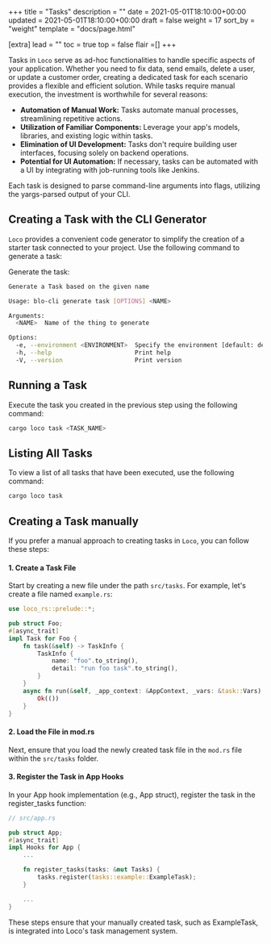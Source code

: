 +++
title = "Tasks"
description = ""
date = 2021-05-01T18:10:00+00:00
updated = 2021-05-01T18:10:00+00:00
draft = false
weight = 17
sort_by = "weight"
template = "docs/page.html"

[extra]
lead = ""
toc = true
top = false
flair =[]
+++

Tasks in `Loco` serve as ad-hoc functionalities to handle specific aspects of your application. Whether you need to fix data, send emails, delete a user, or update a customer order, creating a dedicated task for each scenario provides a flexible and efficient solution. While tasks require manual execution, the investment is worthwhile for several reasons:

- **Automation of Manual Work:** Tasks automate manual processes, streamlining repetitive actions.
- **Utilization of Familiar Components:** Leverage your app's models, libraries, and existing logic within tasks.
- **Elimination of UI Development:** Tasks don't require building user interfaces, focusing solely on backend operations.
- **Potential for UI Automation:** If necessary, tasks can be automated with a UI by integrating with job-running tools like Jenkins.

Each task is designed to parse command-line arguments into flags, utilizing the yargs-parsed output of your CLI.

## Creating a Task with the CLI Generator

`Loco` provides a convenient code generator to simplify the creation of a starter task connected to your project. Use the following command to generate a task:

Generate the task:

<!-- <snip id="generate-task-help-command" inject_from="yaml" action="exec" template="sh"> -->
```sh
Generate a Task based on the given name

Usage: blo-cli generate task [OPTIONS] <NAME>

Arguments:
  <NAME>  Name of the thing to generate

Options:
  -e, --environment <ENVIRONMENT>  Specify the environment [default: development]
  -h, --help                       Print help
  -V, --version                    Print version

```
<!-- </snip> -->

## Running a Task

Execute the task you created in the previous step using the following command:

<!-- <snip id="run-task-command" inject_from="yaml" template="sh"> -->
```sh
cargo loco task <TASK_NAME>
```
<!-- </snip> -->


## Listing All Tasks

To view a list of all tasks that have been executed, use the following command:

<!-- <snip id="list-tasks-command" inject_from="yaml" template="sh"> -->
```sh
cargo loco task
```
<!-- </snip> -->


## Creating a Task manually

If you prefer a manual approach to creating tasks in `Loco`, you can follow these steps:

#### 1. Create a Task File

Start by creating a new file under the path `src/tasks`. For example, let's create a file named `example.rs`:

<!-- <snip id="task-code-example" inject_from="code" template="rust"> -->
```rust
use loco_rs::prelude::*;

pub struct Foo;
#[async_trait]
impl Task for Foo {
    fn task(&self) -> TaskInfo {
        TaskInfo {
            name: "foo".to_string(),
            detail: "run foo task".to_string(),
        }
    }
    async fn run(&self, _app_context: &AppContext, _vars: &task::Vars) -> Result<()> {
        Ok(())
    }
}
```
<!-- </snip> -->

#### 2. Load the File in mod.rs

Next, ensure that you load the newly created task file in the `mod.rs` file within the `src/tasks` folder.

#### 3. Register the Task in App Hooks

In your App hook implementation (e.g., App struct), register the task in the register_tasks function:

```rust
// src/app.rs

pub struct App;
#[async_trait]
impl Hooks for App {
    ...

    fn register_tasks(tasks: &mut Tasks) {
        tasks.register(tasks::example::ExampleTask);
    }

    ...
}
```

These steps ensure that your manually created task, such as ExampleTask, is integrated into Loco's task management system.
